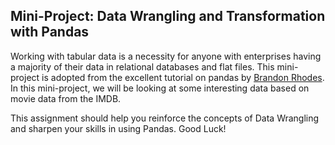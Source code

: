 ## Mini-Project: Data Wrangling and Transformation with Pandas
Working with tabular data is a necessity for anyone with enterprises having a majority of their data in relational databases and flat files. This mini-project is adopted from the excellent tutorial on pandas by [Brandon Rhodes](https://github.com/brandon-rhodes). In this mini-project, we will be looking at some interesting data based on movie data from the IMDB.

This assignment should help you reinforce the concepts of Data Wrangling and sharpen your skills in using Pandas. Good Luck!
